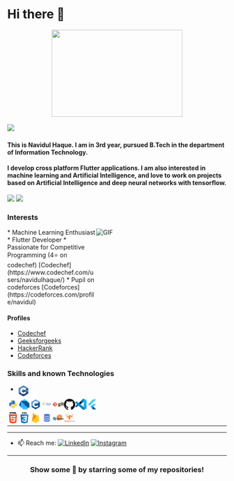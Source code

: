 # Hi there 👋

<div align="center">
<img width="300" height="200" src="https://external-content.duckduckgo.com/iu/?u=https%3A%2F%2Fmedia3.giphy.com%2Fmedia%2Fh408T6Y5GfmXBKW62l%2Fgiphy.gif&f=1&nofb=1" />
</div>


<p align="left"> <img src="https://komarev.com/ghpvc/?username=NavidulHaque&label=Profile+Views&color=green&style=plastic%22%20alt=%22NavidulHaque" /> </p>

#### This is Navidul Haque. I am in 3rd year, pursued B.Tech in the department of Information Technology.
#### I develop cross platform Flutter applications. I am also interested in machine learning and Artificial Intelligence, and love to work on projects based on Artificial Intelligence and deep neural networks with tensorflow. 

<img src="https://github-readme-stats.vercel.app/api?username=NavidulHaque&&show_icons=true&title_color=ffffff&icon_color=bb2acf&text_color=daf7dc&bg_color=151515"> 
<img src="https://github-readme-stats.vercel.app/api/top-langs/?username=NavidulHaque&layout=compact&theme=tokyonight">

### Interests

<img align="right" alt="GIF" src="https://user-images.githubusercontent.com/58352541/143668696-6ad3889e-bdf9-428b-8200-dad9388b101c.gif" width="300" height="200" />
* Machine Learning Enthusiast
* Flutter Developer
* Passionate for Competitive Programming (4⭐ on codechef) [Codechef](https://www.codechef.com/users/navidulhaque/)
* Pupil on codeforces [Codeforces](https://codeforces.com/profile/navidul)


#### Profiles

* [Codechef](https://www.codechef.com/users/navidulhaque/)
* [Geeksforgeeks](https://auth.geeksforgeeks.org/user/navidulhaque/practice/)
* [HackerRank](https://www.hackerrank.com/786navidulhaque)
* [Codeforces](https://codeforces.com/profile/navidul)

### Skills and known Technologies

<!--
To get your topics goto https://github.com/topics
Search for your topics, then open image of the icons that appear there and get that link.
Then paste the links along with the alt text. (optional)
-->
* <img align="left" alt="C++" width="26px" src="https://raw.githubusercontent.com/github/explore/80688e429a7d4ef2fca1e82350fe8e3517d3494d/topics/cpp/cpp.png" />
<img align="left" alt="Python" width="26px" src="https://raw.githubusercontent.com/github/explore/80688e429a7d4ef2fca1e82350fe8e3517d3494d/topics/python/python.png" />
<img align="left" alt="Dart" width="26px" src="https://raw.githubusercontent.com/github/explore/80688e429a7d4ef2fca1e82350fe8e3517d3494d/topics/dart/dart.png" />
<img align="left" alt="C" width="26px" src="https://raw.githubusercontent.com/github/explore/80688e429a7d4ef2fca1e82350fe8e3517d3494d/topics/c/c.png" />
<img align="left" alt="Java" width="26px" src="https://raw.githubusercontent.com/github/explore/80688e429a7d4ef2fca1e82350fe8e3517d3494d/topics/java/java.png" />
<img align="left" alt="Git" width="26px" src="https://raw.githubusercontent.com/github/explore/80688e429a7d4ef2fca1e82350fe8e3517d3494d/topics/git/git.png" />
<img align="left" alt="GitHub" width="26px" src="https://raw.githubusercontent.com/github/explore/78df643247d429f6cc873026c0622819ad797942/topics/github/github.png" />
<img align="left" alt="Visual Studio Code" width="26px" src="https://raw.githubusercontent.com/github/explore/80688e429a7d4ef2fca1e82350fe8e3517d3494d/topics/visual-studio-code/visual-studio-code.png" />

<!-- Development -->
* <img align="left" alt="Flutter" width="26px" src="https://raw.githubusercontent.com/github/explore/80688e429a7d4ef2fca1e82350fe8e3517d3494d/topics/flutter/flutter.png" />
<img align="left" alt="HTML5" width="26px" src="https://raw.githubusercontent.com/github/explore/80688e429a7d4ef2fca1e82350fe8e3517d3494d/topics/html/html.png" />
<img align="left" alt="CSS3" width="26px" src="https://raw.githubusercontent.com/github/explore/80688e429a7d4ef2fca1e82350fe8e3517d3494d/topics/css/css.png" />

<!-- Database -->
<img align="left" alt="Firebase" width="26px" src="https://raw.githubusercontent.com/github/explore/80688e429a7d4ef2fca1e82350fe8e3517d3494d/topics/firebase/firebase.png" />
<img align="left" alt="SQL" width="26px" src="https://raw.githubusercontent.com/github/explore/80688e429a7d4ef2fca1e82350fe8e3517d3494d/topics/sql/sql.png" />
<!-- Machine Learning -->
<img align="left" alt="Scikit-Learn" width="26px" src="https://raw.githubusercontent.com/github/explore/80688e429a7d4ef2fca1e82350fe8e3517d3494d/topics/scikit-learn/scikit-learn.png" />
<img align="left" alt="Tensorflow" width="26px" src="https://raw.githubusercontent.com/github/explore/80688e429a7d4ef2fca1e82350fe8e3517d3494d/topics/tensorflow/tensorflow.png" />

<br>
<hr/>

***
-  📫  Reach me:
[![LinkedIn](https://img.shields.io/badge/LinkedIn-%40navidulhaque-green)](https://www.linkedin.com/in/navidul-haque-7633871a5)
[![Instagram](https://img.shields.io/badge/Instagram-%40navidulhaque-red.svg)](https://www.instagram.com/navidulhaque/)
***

<div align="center">

### Show some 💚 by starring some of my repositories!

</div>

<!--
**navidulhaque/NavidulHaque** is a ✨ _special_ ✨ repository because its `README.md` (this file) appears on your GitHub profile.

Here are some ideas to get you started:

- 🔭 I’m currently working on ...
- 🌱 I’m currently learning ...
- 👯 I’m looking to collaborate on ...
- 🤔 I’m looking for help with ...
- 💬 Ask me about ...
- 📫 How to reach me: ...
- 😄 Pronouns: ...
- ⚡ Fun fact: ...
-->
